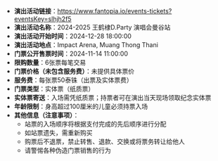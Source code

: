 - **演出活动链接**：https://www.fantopia.io/events-tickets?eventsKey=slhjh2f5
- **演出活动名称**：2024-2025 王鹤棣D.Party 演唱会曼谷站
- **演出活动开始时间**：2024-12-28 18:00:00
- **演出活动地点**：Impact Arena, Muang Thong Thani
- **门票公开售票时间**：2024-11-14 11:00:00
- **限购数量**：6张票每笔交易
- **门票价格（未包含服务费）**：未提供具体票价
- **服务费**：每张票50泰铢（出票及实体票费）
- **门票类型**：实体票（纸质票）
- **实体票寄送**：入场需凭纸质票；持票者可在演出当天现场领取纪念实体票
- **年龄限制**：身高超过100厘米的儿童必须持票入场
- **其他信息（注意事项）**：
  - 站票的入场顺序将根据支付完成的先后顺序进行分配
  - 如站票遗失，需重新购买
  - 购票后不退票，禁止转售、退款、交换或将票务转让给他人
  - 请警惕各种伪造门票销售的行为